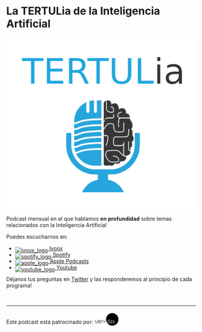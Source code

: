 # La TERTUL**ia** de la Inteligencia Artificial

![logo-podcast](res/logo-podcast.png)

Podcast mensual en el que hablamos **en profundidad** sobre temas relacionados con la Inteligencia Artificial

Puedes escucharnos en:

- [<img src="https://i0.wp.com/parqueeste.org/wp-content/uploads/2020/07/ivoox-icon.png?fit=256%2C256&ssl=1" alt="ivoox_logo" width="32" style="position: relative; top: 5px;"> Ivoox](https://go.ivoox.com/sq/1815311)
- [<img src="https://cdn.iconscout.com/icon/free/png-256/spotify-36-721973.png" alt="spotify_logo" width="32" style="position: relative; top: 5px;"> Spotify](https://open.spotify.com/show/2yxHFbLvZC16ZV8Of7I7qH)
- [<img src="https://cdn.iconscout.com/icon/free/png-256/apple-853-675472.png" alt="apple_logo" width="32" style="position: relative; top: 5px;"> Apple Podcasts](https://podcasts.apple.com/us/podcast/la-tertulia-de-la-inteligencia-artificial/id1669083682)
- [<img src="https://cdn.icon-icons.com/icons2/195/PNG/256/YouTube_23392.png" alt="youtube_logo" width="32" style="position: relative; top: 5px;"> Youtube](https://www.youtube.com/@tertul_ia)

Déjanos tus preguntas en [Twitter](https://twitter.com/TERTUL_ia) y las responderemos al principio de cada programa!

<br>

---

Este podcast está patrocinado por:  [<img src="res/veridas_logo.png" alt="Veridas" width="64" style="position: relative; top: 5px;">](https://veridas.com/)

<!--

## Objetivo

Tener una excusa para reunirnos periódicamente y hablar en profundidad de Inteligencia Artificial.

La idea sería intentar hacer un programa mensual en el que trataríamos uno o varios temas relacionados con la Inteligencia Artificial.
-->
